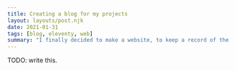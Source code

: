 ```yaml
---
title: Creating a blog for my projects
layout: layouts/post.njk
date: 2021-01-31
tags: [blog, eleventy, web]
summary: "I finally decided to make a website, to keep a record of the various things I've worked on. A brief adventure in static site generation with 11ty."
---
```


TODO: write this.
